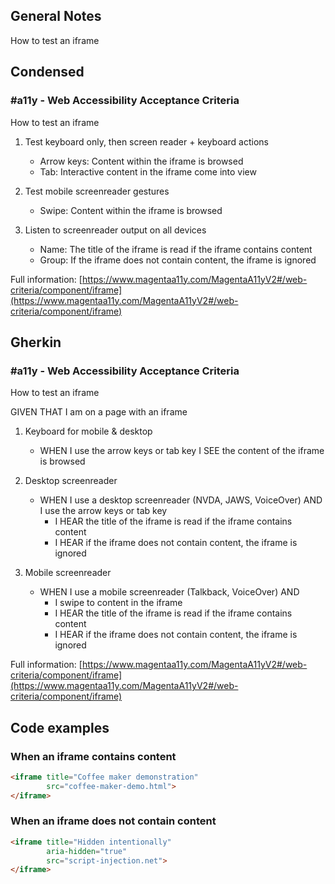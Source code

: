 ## General Notes

How to test an iframe

## Condensed

### #a11y - Web Accessibility Acceptance Criteria

How to test an iframe

1. Test keyboard only, then screen reader + keyboard actions

   - Arrow keys: Content within the iframe is browsed
   - Tab: Interactive content in the iframe come into view

2. Test mobile screenreader gestures

   - Swipe: Content within the iframe is browsed

3. Listen to screenreader output on all devices

   - Name: The title of the iframe is read if the iframe contains content 
   - Group: If the iframe does not contain content, the iframe is ignored

Full information: [https://www.magentaa11y.com/MagentaA11yV2#/web-criteria/component/iframe](https://www.magentaa11y.com/MagentaA11yV2#/web-criteria/component/iframe)

## Gherkin

### #a11y - Web Accessibility Acceptance Criteria

How to test an iframe

GIVEN THAT I am on a page with an iframe

1. Keyboard for mobile & desktop

   - WHEN I use the arrow keys or tab key I SEE the content of the iframe is browsed

2. Desktop screenreader

   - WHEN I use a desktop screenreader (NVDA, JAWS, VoiceOver) AND I use the arrow keys or tab key
      - I HEAR the title of the iframe is read if the iframe contains content 
      - I HEAR if the iframe does not contain content, the iframe is ignored

3. Mobile screenreader

   - WHEN I use a mobile screenreader (Talkback, VoiceOver) AND
      - I swipe to content in the iframe
      - I HEAR the title of the iframe is read if the iframe contains content 
      - I HEAR if the iframe does not contain content, the iframe is ignored


Full information: [https://www.magentaa11y.com/MagentaA11yV2#/web-criteria/component/iframe](https://www.magentaa11y.com/MagentaA11yV2#/web-criteria/component/iframe)

## Code examples

### When an iframe contains content

```html
<iframe title="Coffee maker demonstration" 
        src="coffee-maker-demo.html">
</iframe>
```

### When an iframe does not contain content

```html
<iframe title="Hidden intentionally"
        aria-hidden="true" 
        src="script-injection.net">
</iframe>
```
